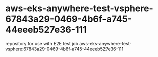 # aws-eks-anywhere-test-vsphere-67843a29-0469-4b6f-a745-44eeeb527e36-111
repository for use with E2E test job aws-eks-anywhere-test-vsphere:67843a29-0469-4b6f-a745-44eeeb527e36-111
